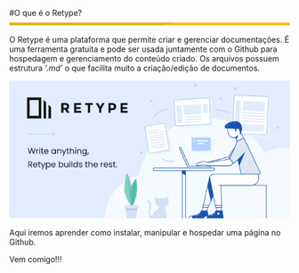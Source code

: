 #O que é o Retype?
![](../img/barra.png)

O Retype é uma plataforma que permite criar e gerenciar documentações.
É uma ferramenta gratuita e pode ser usada juntamente com o Github para hospedagem e gerenciamento do conteúdo criado.
Os arquivos possuem estrutura _'.md'_ o que facilita muito a criação/edição de documentos.

![Retype](../img/Retype/Retype.png "Retype")

Aqui iremos aprender como instalar, manipular e hospedar uma página no Github.

Vem comigo!!!

